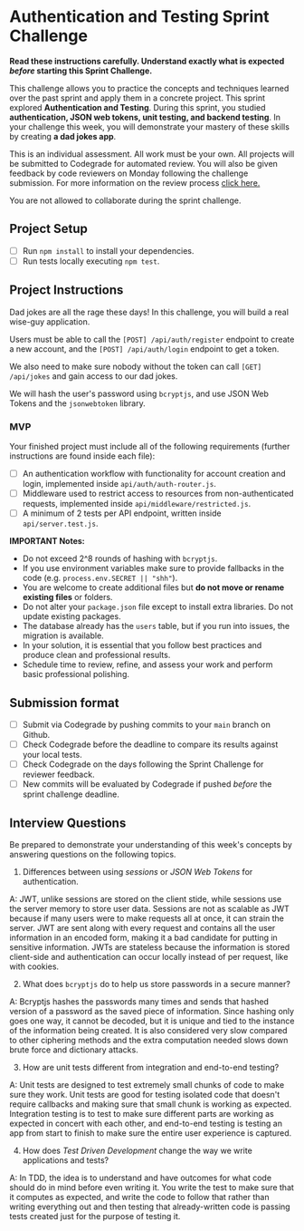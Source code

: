 # Authentication and Testing Sprint Challenge

**Read these instructions carefully. Understand exactly what is expected _before_ starting this Sprint Challenge.**

This challenge allows you to practice the concepts and techniques learned over the past sprint and apply them in a concrete project. This sprint explored **Authentication and Testing**. During this sprint, you studied **authentication, JSON web tokens, unit testing, and backend testing**. In your challenge this week, you will demonstrate your mastery of these skills by creating **a dad jokes app**.

This is an individual assessment. All work must be your own. All projects will be submitted to Codegrade for automated review. You will also be given feedback by code reviewers on Monday following the challenge submission. For more information on the review process [click here.](https://www.notion.so/lambdaschool/How-to-View-Feedback-in-CodeGrade-c5147cee220c4044a25de28bcb6bb54a)

You are not allowed to collaborate during the sprint challenge.

## Project Setup

- [ ] Run `npm install` to install your dependencies.
- [ ] Run tests locally executing `npm test`.

## Project Instructions

Dad jokes are all the rage these days! In this challenge, you will build a real wise-guy application.

Users must be able to call the `[POST] /api/auth/register` endpoint to create a new account, and the `[POST] /api/auth/login` endpoint to get a token.

We also need to make sure nobody without the token can call `[GET] /api/jokes` and gain access to our dad jokes.

We will hash the user's password using `bcryptjs`, and use JSON Web Tokens and the `jsonwebtoken` library.

### MVP

Your finished project must include all of the following requirements (further instructions are found inside each file):

- [ ] An authentication workflow with functionality for account creation and login, implemented inside `api/auth/auth-router.js`.
- [ ] Middleware used to restrict access to resources from non-authenticated requests, implemented inside `api/middleware/restricted.js`.
- [ ] A minimum of 2 tests per API endpoint, written inside `api/server.test.js`.

**IMPORTANT Notes:**

- Do not exceed 2^8 rounds of hashing with `bcryptjs`.
- If you use environment variables make sure to provide fallbacks in the code (e.g. `process.env.SECRET || "shh"`).
- You are welcome to create additional files but **do not move or rename existing files** or folders.
- Do not alter your `package.json` file except to install extra libraries. Do not update existing packages.
- The database already has the `users` table, but if you run into issues, the migration is available.
- In your solution, it is essential that you follow best practices and produce clean and professional results.
- Schedule time to review, refine, and assess your work and perform basic professional polishing.

## Submission format

- [ ] Submit via Codegrade by pushing commits to your `main` branch on Github.
- [ ] Check Codegrade before the deadline to compare its results against your local tests.
- [ ] Check Codegrade on the days following the Sprint Challenge for reviewer feedback.
- [ ] New commits will be evaluated by Codegrade if pushed _before_ the sprint challenge deadline.

## Interview Questions

Be prepared to demonstrate your understanding of this week's concepts by answering questions on the following topics.

1. Differences between using _sessions_ or _JSON Web Tokens_ for authentication.

A: JWT, unlike sessions are stored on the client stide, while sessions use the server memory to store user data. Sessions are not as scalable as JWT because if many users were to make requests all at once, it can strain the server. JWT are sent along with every request and contains all the user information in an encoded form, making it a bad candidate for putting in sensitive information. JWTs are stateless because the information is stored client-side and authentication can occur locally instead of per request, like with cookies. 

2. What does `bcryptjs` do to help us store passwords in a secure manner?

A: Bcryptjs hashes the passwords many times and sends that hashed version of a password as the saved piece of information. Since hashing only goes one way, it cannot be decoded, but it is unique and tied to the instance of the information being created. It is also considered very slow compared to other ciphering methods and the extra computation needed slows down brute force and dictionary attacks.

3. How are unit tests different from integration and end-to-end testing?

A: Unit tests are designed to test extremely small chunks of code to make sure they work. Unit tests are good for testing isolated code that doesn't require callbacks and making sure that small chunk is working as expected. Integration testing is to test to make sure different parts are working as expected in concert with each other, and end-to-end testing is testing an app from start to finish to make sure the entire user experience is captured.

4. How does _Test Driven Development_ change the way we write applications and tests?

A: In TDD, the idea is to understand and have outcomes for what code should do in mind before even writing it. You write the test to make sure that it computes as expected, and write the code to follow that rather than writing everything out and then testing that already-written code is passing tests created just for the purpose of testing it.